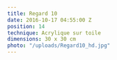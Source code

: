 ```yaml
---
title: Regard 10
date: 2016-10-17 04:55:00 Z
position: 14
technique: Acrylique sur toile
dimensions: 30 x 30 cm
photo: "/uploads/Regard10_hd.jpg"
---
```


